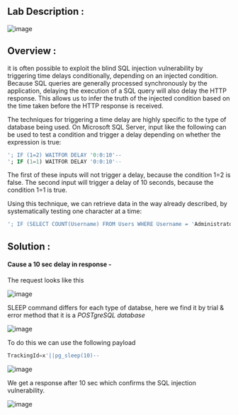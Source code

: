 ## Lab Description :

![image](https://user-images.githubusercontent.com/67383098/235321557-05e2a6b3-b436-45af-ad3e-02bdedd91916.png)

## Overview :

 it is often possible to exploit the blind SQL injection vulnerability by triggering time delays conditionally, depending on an injected condition. Because SQL queries are generally processed synchronously by the application, delaying the execution of a SQL query will also delay the HTTP response. This allows us to infer the truth of the injected condition based on the time taken before the HTTP response is received.

The techniques for triggering a time delay are highly specific to the type of database being used. On Microsoft SQL Server, input like the following can be used to test a condition and trigger a delay depending on whether the expression is true: 

```sql
'; IF (1=2) WAITFOR DELAY '0:0:10'--
'; IF (1=1) WAITFOR DELAY '0:0:10'--
```

 The first of these inputs will not trigger a delay, because the condition 1=2 is false. The second input will trigger a delay of 10 seconds, because the condition 1=1 is true.

Using this technique, we can retrieve data in the way already described, by systematically testing one character at a time: 

```sql
'; IF (SELECT COUNT(Username) FROM Users WHERE Username = 'Administrator' AND SUBSTRING(Password, 1, 1) > 'm') = 1 WAITFOR DELAY '0:0:{delay}'--
```
## Solution :

#### Cause a 10 sec delay in response -

The request looks like this 

![image](https://user-images.githubusercontent.com/67383098/235321733-35745ef4-f902-4397-bdc3-baa45a1b4a8d.png)

SLEEP command differs for each type of databse, here we find it by trial & error method that it is a *POSTgreSQL database*

![image](https://user-images.githubusercontent.com/67383098/235321833-a09fa828-8d67-4084-9c2e-5fec2c239f95.png)


To do this we can use the following payload 

```sql
TrackingId=x'||pg_sleep(10)--
```

![image](https://user-images.githubusercontent.com/67383098/235321757-89cd61bd-2855-4389-af32-6ec22ca24d85.png)

We get a response after 10 sec which confirms the SQL injection vulnerability.


![image](https://user-images.githubusercontent.com/67383098/235321954-4b95899e-90f0-4ae0-9fc8-97f6f5113c55.png)























